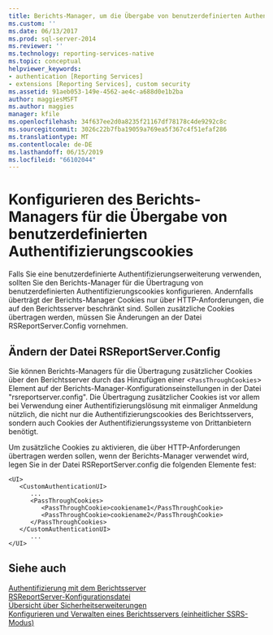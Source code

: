 ```yaml
---
title: Berichts-Manager, um die Übergabe von benutzerdefinierten Authentifizierungscookies konfigurieren | Microsoft-Dokumentation
ms.custom: ''
ms.date: 06/13/2017
ms.prod: sql-server-2014
ms.reviewer: ''
ms.technology: reporting-services-native
ms.topic: conceptual
helpviewer_keywords:
- authentication [Reporting Services]
- extensions [Reporting Services], custom security
ms.assetid: 91aeb053-149e-4562-ae4c-a688d0e1b2ba
author: maggiesMSFT
ms.author: maggies
manager: kfile
ms.openlocfilehash: 34f637ee2d0a8235f21167df78178c4de9292c8c
ms.sourcegitcommit: 3026c22b7fba19059a769ea5f367c4f51efaf286
ms.translationtype: MT
ms.contentlocale: de-DE
ms.lasthandoff: 06/15/2019
ms.locfileid: "66102044"
---
```

# <a name="configure-report-manager-to-pass-custom-authentication-cookies"></a>Konfigurieren des Berichts-Managers für die Übergabe von benutzerdefinierten Authentifizierungscookies
  Falls Sie eine benutzerdefinierte Authentifizierungserweiterung verwenden, sollten Sie den Berichts-Manager für die Übertragung von benutzerdefinierten Authentifizierungscookies konfigurieren. Andernfalls überträgt der Berichts-Manager Cookies nur über HTTP-Anforderungen, die auf den Berichtsserver beschränkt sind. Sollen zusätzliche Cookies übertragen werden, müssen Sie Änderungen an der Datei RSReportServer.Config vornehmen.  
  
## <a name="modifying-the-rsreportserverconfig-file"></a>Ändern der Datei RSReportServer.Config  
 Sie können Berichts-Managers für die Übertragung zusätzlicher Cookies über den Berichtsserver durch das Hinzufügen einer <`PassThroughCookies`> Element auf der Berichts-Manager-Konfigurationseinstellungen in der Datei "rsreportserver.config". Die Übertragung zusätzlicher Cookies ist vor allem bei Verwendung einer Authentifizierungslösung mit einmaliger Anmeldung nützlich, die nicht nur die Authentifizierungscookies des Berichtsservers, sondern auch Cookies der Authentifizierungssysteme von Drittanbietern benötigt.  
  
 Um zusätzliche Cookies zu aktivieren, die über HTTP-Anforderungen übertragen werden sollen, wenn der Berichts-Manager verwendet wird, legen Sie in der Datei RSReportServer.config die folgenden Elemente fest:  
  
```  
<UI>  
   <CustomAuthenticationUI>  
      ...  
      <PassThroughCookies>  
         <PassThroughCookie>cookiename1</PassThroughCookie>  
         <PassThroughCookie>cookiename2</PassThroughCookie>  
      </PassThroughCookies>  
   </CustomAuthenticationUI>  
      ...  
</UI>  
```  
  
## <a name="see-also"></a>Siehe auch  
 [Authentifizierung mit dem Berichtsserver](authentication-with-the-report-server.md)   
 [RSReportServer-Konfigurationsdatei](../report-server/rsreportserver-config-configuration-file.md)   
 [Übersicht über Sicherheitserweiterungen](../extensions/security-extension/security-extensions-overview.md)   
 [Konfigurieren und Verwalten eines Berichtsservers &#40;einheitlicher SSRS-Modus&#41;](../report-server/configure-and-administer-a-report-server-ssrs-native-mode.md)  
  
  
